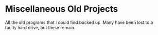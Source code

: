 # Miscellaneous Old Projects
All the old programs that I could find backed up. Many have been lost to a faulty hard drive, but these remain.
